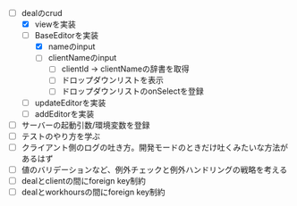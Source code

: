 - [ ] dealのcrud
  - [x] viewを実装
  - [ ] BaseEditorを実装
    - [x] nameのinput
    - [ ] clientNameのinput
      - [ ] clientId -> clientNameの辞書を取得
      - [ ] ドロップダウンリストを表示
      - [ ] ドロップダウンリストのonSelectを登録
  - [ ] updateEditorを実装
  - [ ] addEditorを実装
- [ ] サーバーの起動引数/環境変数を登録
- [ ] テストのやり方を学ぶ
- [ ] クライアント側のログの吐き方。開発モードのときだけ吐くみたいな方法があるはず
- [ ] 値のバリデーションなど、例外チェックと例外ハンドリングの戦略を考える
- [ ] dealとclientの間にforeign key制約
- [ ] dealとworkhoursの間にforeign key制約

